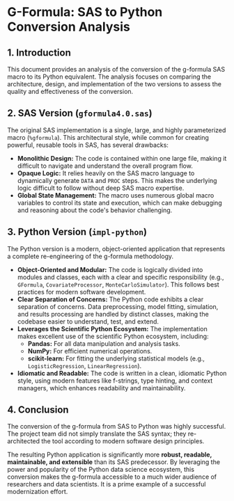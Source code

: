 # G-Formula: SAS to Python Conversion Analysis

## 1. Introduction

This document provides an analysis of the conversion of the g-formula SAS macro to its Python equivalent. The analysis focuses on comparing the architecture, design, and implementation of the two versions to assess the quality and effectiveness of the conversion.

## 2. SAS Version (`gformula4.0.sas`)

The original SAS implementation is a single, large, and highly parameterized macro (`%gformula`). This architectural style, while common for creating powerful, reusable tools in SAS, has several drawbacks:

*   **Monolithic Design:** The code is contained within one large file, making it difficult to navigate and understand the overall program flow.
*   **Opaque Logic:** It relies heavily on the SAS macro language to dynamically generate `DATA` and `PROC` steps. This makes the underlying logic difficult to follow without deep SAS macro expertise.
*   **Global State Management:** The macro uses numerous global macro variables to control its state and execution, which can make debugging and reasoning about the code's behavior challenging.

## 3. Python Version (`impl-python`)

The Python version is a modern, object-oriented application that represents a complete re-engineering of the g-formula methodology.

*   **Object-Oriented and Modular:** The code is logically divided into modules and classes, each with a clear and specific responsibility (e.g., `GFormula`, `CovariateProcessor`, `MonteCarloSimulator`). This follows best practices for modern software development.
*   **Clear Separation of Concerns:** The Python code exhibits a clear separation of concerns. Data preprocessing, model fitting, simulation, and results processing are handled by distinct classes, making the codebase easier to understand, test, and extend.
*   **Leverages the Scientific Python Ecosystem:** The implementation makes excellent use of the scientific Python ecosystem, including:
    *   **Pandas:** For all data manipulation and analysis tasks.
    *   **NumPy:** For efficient numerical operations.
    *   **scikit-learn:** For fitting the underlying statistical models (e.g., `LogisticRegression`, `LinearRegression`).
*   **Idiomatic and Readable:** The code is written in a clean, idiomatic Python style, using modern features like f-strings, type hinting, and context managers, which enhances readability and maintainability.

## 4. Conclusion

The conversion of the g-formula from SAS to Python was highly successful. The project team did not simply translate the SAS syntax; they re-architected the tool according to modern software design principles.

The resulting Python application is significantly more **robust, readable, maintainable, and extensible** than its SAS predecessor. By leveraging the power and popularity of the Python data science ecosystem, this conversion makes the g-formula accessible to a much wider audience of researchers and data scientists. It is a prime example of a successful modernization effort.
